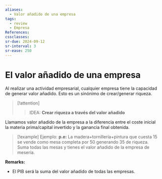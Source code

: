```yaml
---
aliases:
  - Valor añadido de una empresa
tags:
  - review
  - Empresa
References: 
cssclasses:
sr-due: 2024-09-12
sr-interval: 3
sr-ease: 250
---
```

# El valor añadido de una empresa
Al realizar una actividad empresarial, cualquier empresa tiene la capacidad de generar valor añadido. Esto es un sinónimo de crear/generar riqueza.

> [!attention] 
> > IDEA: **Crear riqueza a través del valor añadido**

Llamamos valor añadido de la empresa a la diferencia entre el coste inicial la materia prima/capital invertido y la ganancia final obtenida. 

> [!example] Ejemplo:
> **p.e:** La madera+tornillería+pintura que cuesta 15 se vende como mesa completa por 50 generando 35 de riqueza. Suma todas las mesas y tienes el valor añadido de la empresa de mesería.
> 

**Remarks:**

+ El PIB será la suma del valor añadido de todas las empresas.
